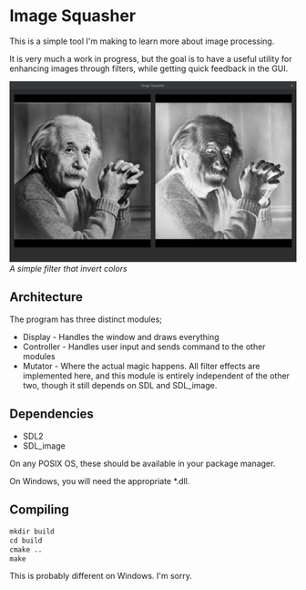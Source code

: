 # Image Squasher

This is a simple tool I'm making to learn more about image processing.

It is very much a work in progress, but the goal is to have a useful utility for enhancing images through filters, while getting quick feedback in the GUI.

![Example image of invert-filter](screenshotImgSquasher.png)
_A simple filter that invert colors_

## Architecture
The program has three distinct modules;
- Display - Handles the window and draws everything
- Controller - Handles user input and sends command to the other modules
- Mutator - Where the actual magic happens. All filter effects are implemented here, and this module is entirely independent of the other two, though it still depends on SDL and SDL_image.

## Dependencies
- SDL2
- SDL_image

On any POSIX OS, these should be available in your package manager.

On Windows, you will need the appropriate *.dll.

## Compiling
```
mkdir build
cd build
cmake ..
make
```

This is probably different on Windows. I'm sorry.
